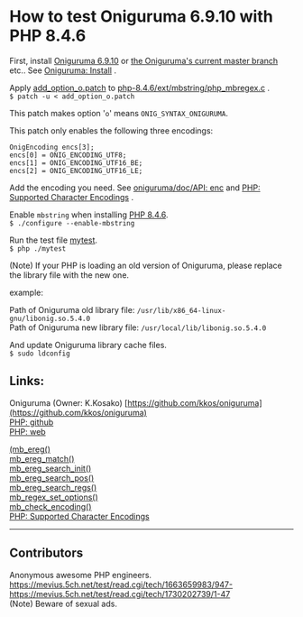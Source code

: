 # How to test Oniguruma 6.9.10 with PHP 8.4.6

First, install [Oniguruma 6.9.10](https://github.com/kkos/oniguruma/releases/tag/v6.9.10) or [the Oniguruma's current master branch](https://github.com/kkos/oniguruma/archive/refs/heads/master.zip) etc.. See [Oniguruma: Install](https://github.com/kkos/oniguruma?tab=readme-ov-file#install) .
  
  
Apply [add_option_o.patch](https://github.com/tonco-miyazawa/PHP_syntax_oniguruma/blob/main/add_option_o.patch) to [php-8.4.6/ext/mbstring/php_mbregex.c](https://github.com/php/php-src/blob/php-8.4.6/ext/mbstring/php_mbregex.c) .  
`$ patch -u < add_option_o.patch` 

This patch makes option '`o`' means `ONIG_SYNTAX_ONIGURUMA`.  

This patch only enables the following three encodings:  

```
OnigEncoding encs[3];
encs[0] = ONIG_ENCODING_UTF8;
encs[1] = ONIG_ENCODING_UTF16_BE;
encs[2] = ONIG_ENCODING_UTF16_LE;
```

Add the encoding you need. See [oniguruma/doc/API: enc](https://github.com/kkos/oniguruma/blob/09604e72328401a28aab08020b13ffc5ac828833/doc/API#L107-L140) and [PHP: Supported Character Encodings](https://www.php.net/manual/en/mbstring.supported-encodings.php) .
  
  
  
Enable `mbstring` when installing [PHP 8.4.6](https://www.php.net/downloads.php).  
`$ ./configure --enable-mbstring`  
  
  
Run the test file [mytest](https://github.com/tonco-miyazawa/PHP_syntax_oniguruma/blob/main/mytest).  
`$ php ./mytest`
  
  
(Note) If your PHP is loading an old version of Oniguruma, please replace the library file with the new one.  
  
example:  
  
Path of Oniguruma old library file: `/usr/lib/x86_64-linux-gnu/libonig.so.5.4.0`  
Path of Oniguruma new library file: `/usr/local/lib/libonig.so.5.4.0`  
  
And update Oniguruma library cache files.  
`$ sudo ldconfig`  


## Links:

Oniguruma (Owner: K.Kosako) [https://github.com/kkos/oniguruma](https://github.com/kkos/oniguruma)  
[PHP: github](https://github.com/php/php-src)  
[PHP: web](https://www.php.net/)

[(mb_ereg()](https://www.php.net/manual/en/function.mb-ereg.php)  
[mb_ereg_match()](https://www.php.net/manual/en/function.mb-ereg-match.php)  
[mb_ereg_search_init()](https://www.php.net/manual/en/function.mb-ereg-search-init.php)  
[mb_ereg_search_pos()](https://www.php.net/manual/en/function.mb-ereg-search-pos.php)  
[mb_ereg_search_regs()](https://www.php.net/manual/en/function.mb-ereg-search-regs.php)  
[mb_regex_set_options()](https://www.php.net/manual/en/function.mb-regex-set-options.php)  
[mb_check_encoding()](https://www.php.net/manual/en/function.mb-check-encoding.php)  
[PHP: Supported Character Encodings](https://www.php.net/manual/en/mbstring.supported-encodings.php)  

-------------------------

## Contributors

Anonymous awesome PHP engineers.  
https://mevius.5ch.net/test/read.cgi/tech/1663659983/947-  
https://mevius.5ch.net/test/read.cgi/tech/1730202739/1-47  
(Note) Beware of sexual ads.  
